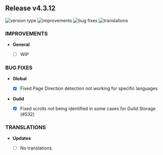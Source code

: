 ## Release v4.3.12

![version type](https://img.shields.io/badge/version-beta-yellow.svg?style=flat-square)
![improvements](https://img.shields.io/badge/improvements-0-green.svg?style=flat-square)
![bug fixes](https://img.shields.io/badge/bug%20fixes-2-red.svg?style=flat-square)
![translations](https://img.shields.io/badge/translations-0-blue.svg?style=flat-square)

### IMPROVEMENTS

- **General**
  
  - [ ] WIP

### BUG FIXES
- **Global**

  - [X] Fixed Page Direction detection not working for specific languages

- **Guild**

  - [X] Fixed scrolls not being identified in some cases for Guild Storage (#532)

### TRANSLATIONS

- **Updates**

  - [ ] No translations.
